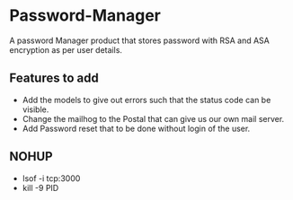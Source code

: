 # Password-Manager

A password Manager product that stores password with RSA and ASA encryption as per user details.

## Features to add

- Add the models to give out errors such that the status code can be visible.
- Change the mailhog to the Postal that can give us our own mail server.
- Add Password reset that to be done without login of the user.


## NOHUP 
- lsof -i tcp:3000
- kill -9 PID

